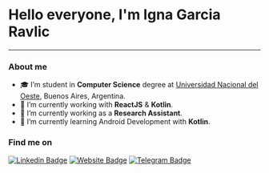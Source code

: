 # Hello everyone, I'm **Igna Garcia Ravlic**
---

### About me

- :mortar_board: I’m student in **Computer Science** degree at [Universidad Nacional del Oeste](http://www.uno.edu.ar), Buenos Aires, Argentina.
- 🔭 I’m currently working with **ReactJS** & **Kotlin**.
- 🔭 I’m currently working as a **Research Assistant**.
- 🌱 I’m currently learning Android Development with **Kotlin**.


### Find me on

[![Linkedin Badge](https://img.shields.io/badge/-LinkedIn-fb8c00?style=flat-square&logo=Linkedin&logoColor=212121&link=https://www.linkedin.com/in/ignacio-agustin-garcia-ravlic-491b9a188/)](https://www.linkedin.com/in/ignacio-agustin-garcia-ravlic-491b9a188/)
[![Website Badge](https://img.shields.io/badge/-Website-fb8c00?style=flat-square&logo=website&logoColor=212121&link=https://ignagarcia.vercel.app)](https://ignagarcia.vercel.app)
[![Telegram Badge](https://img.shields.io/badge/-Telegram-fb8c00?style=flat-square&labelColor=212121&logo=telegram&logoColor=212121&link=https://t.me/IgnaGarciaRavlic)](https://t.me/IgnaGarciaRavlic) 
